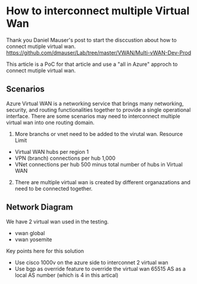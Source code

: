# How to interconnect multiple Virtual Wan

Thank you Daniel Mauser's post to start the disccustion about how to connect mutiple virtual wan.
https://github.com/dmauser/Lab/tree/master/VWAN/Multi-vWAN-Dev-Prod

This article is a PoC for that article and use a "all in Azure" approch to connect mutiple virtual wan.

## Scenarios
Azure Virtual WAN is a networking service that brings many networking, security, and routing functionalities together to provide a single operational interface. 
There are some scenarios may need to interconnect multiple virtual wan into one routing domain.
1. More branchs or vnet need to be added to the virutal wan.
Resource	Limit
- Virtual WAN hubs per region	1
- VPN (branch) connections per hub	1,000
- VNet connections per hub	500 minus total number of hubs in Virtual WAN
2. There are multiple virtual wan is created by different organazations and need to be connected together.

## Network Diagram
We have 2 virtual wan used in the testing.
- vwan global
- vwan yosemite

Key points here for this solution
- Use cisco 1000v on the azure side to interconnet 2 virtual wan
- Use bgp as override feature to override the virtual wan 65515 AS as a local AS number (which is 4 in this artical)



